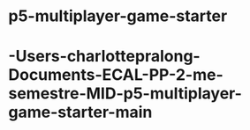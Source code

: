 # p5-multiplayer-game-starter
# -Users-charlottepralong-Documents-ECAL-PP-2-me-semestre-MID-p5-multiplayer-game-starter-main
